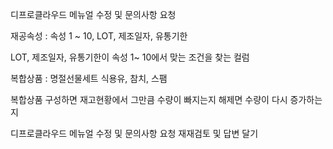 디프로클라우드 메뉴얼 수정 및 문의사항 요청

재공속성 : 속성 1 ~ 10, LOT, 제조일자, 유통기한 

LOT, 제조일자, 유통기한이 속성 1~ 10에서 맞는 조건을 찾는 컬럼

복합상품 : 명절선물세트 
				식용유, 참치, 스팸

복합상품 구성하면 재고현황에서 그만큼 수량이 빠지는지
해제면 수량이 다시 증가하는지

 디프로클라우드 메뉴얼 수정 및 문의사항 요청 재재검토 및 답변 달기
